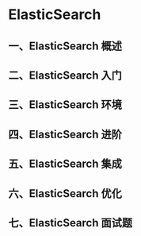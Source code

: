 # ElasticSearch

## 一、ElasticSearch 概述

## 二、ElasticSearch 入门

## 三、ElasticSearch 环境

## 四、ElasticSearch 进阶

## 五、ElasticSearch 集成

## 六、ElasticSearch 优化

## 七、ElasticSearch 面试题